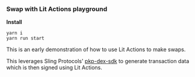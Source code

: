 ### Swap with Lit Actions playground

**Install**

```
yarn i 
yarn run start
```

This is an early demonstration of how to use Lit Actions to make swaps.

This leverages Sling Protocols' [pkp-dex-sdk](https://github.com/Sling-Protocol/pkp-dex-sdk) to generate transaction
data which is then signed using Lit Actions.
